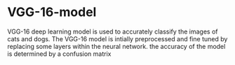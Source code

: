 # VGG-16-model

VGG-16 deep learning model is used to accurately classify the images of cats and dogs. The VGG-16 model is intially preprocessed and fine tuned by replacing some layers within the neural network. the accuracy of the model is determined by a confusion matrix 
